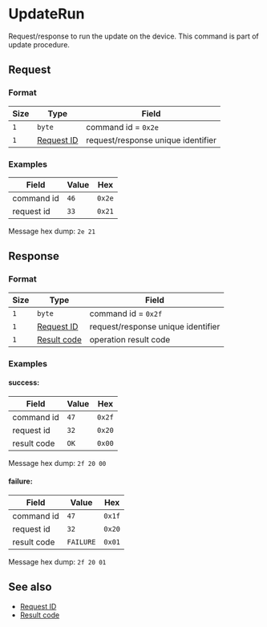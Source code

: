 # UpdateRun

Request/response to run the update on the device.
This command is part of update procedure.


## Request

### Format

| Size | Type                                 | Field                               |
| ---- | ------------------------------------ | ----------------------------------- |
| `1`  | `byte`                               | command id = `0x2e`                 |
| `1`  | [Request ID](../types.md#request-id) | request/response unique  identifier |


### Examples

| Field      | Value | Hex    |
| ---------- | ----- | ------ |
| command id | `46`  | `0x2e` |
| request id | `33`  | `0x21` |

Message hex dump: `2e 21`


## Response

### Format

| Size | Type                                   | Field                              |
| ---- | -------------------------------------- | ---------------------------------- |
| `1`  | `byte`                                 | command id = `0x2f`                |
| `1`  | [Request ID](../types.md#request-id)   | request/response unique identifier |
| `1`  | [Result code](../types.md#result-code) | operation result code              |


### Examples

#### success:

| Field       | Value | Hex    |
| ----------- | ----- | ------ |
| command id  | `47`  | `0x2f` |
| request id  | `32`  | `0x20` |
| result code | `OK`  | `0x00` |

Message hex dump: `2f 20 00`

#### failure:

| Field       | Value     | Hex    |
| ----------- | --------- | ------ |
| command id  | `47`      | `0x1f` |
| request id  | `32`      | `0x20` |
| result code | `FAILURE` | `0x01` |

Message hex dump: `2f 20 01`


## See also

* [Request ID](../types.md#request-id)
* [Result code](../types.md#result-code)

